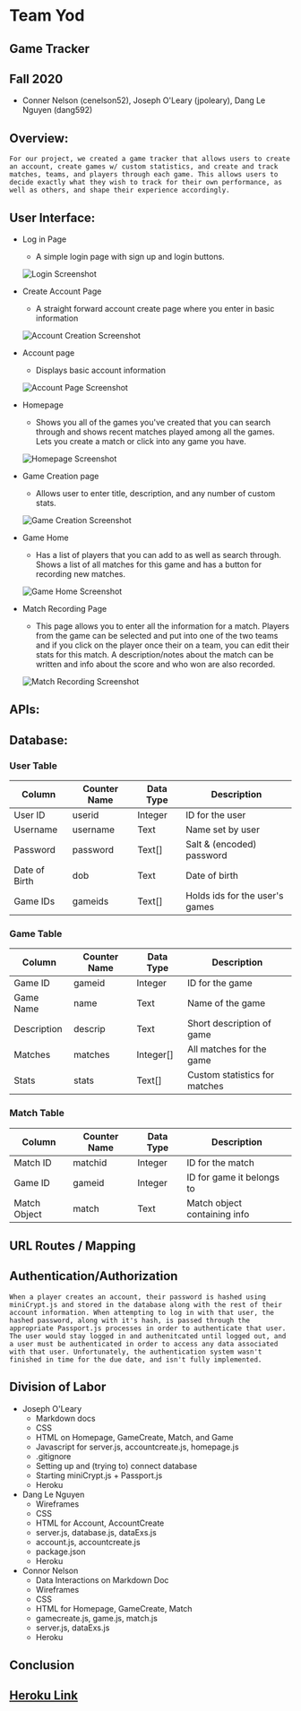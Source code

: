 # Team Yod
## Game Tracker
## Fall 2020
- Conner Nelson (cenelson52), Joseph O'Leary (jpoleary), Dang Le Nguyen (dang592)

## Overview:
    For our project, we created a game tracker that allows users to create an account, create games w/ custom statistics, and create and track matches, teams, and players through each game. This allows users to decide exactly what they wish to track for their own performance, as well as others, and shape their experience accordingly.

## User Interface:
- Log in Page
    - A simple login page with sign up and login buttons.

    ![Login Screenshot](./images/final/Login.png)

- Create Account Page
    - A straight forward account create page where you enter in basic information

    ![Account Creation Screenshot](./images/final/createaccount.png)

- Account page
    - Displays basic account information

    ![Account Page Screenshot](./images/final/account.png)

- Homepage
    - Shows you all of the games you've created that you can search through and shows recent matches played among all the games. Lets you create a match or click into any game you have.

    ![Homepage Screenshot](./images/final/home.png)

- Game Creation page
    - Allows user to enter title, description, and any number of custom stats.

    ![Game Creation Screenshot](./images/final/gamecreate.png)

- Game Home
    - Has a list of players that you can add to as well as search through. Shows a list of all matches for this game and has a button for recording new matches.

    ![Game Home Screenshot](./images/final/game.png)

- Match Recording Page
    - This page allows you to enter all the information for a match. Players from the game can be selected and put into one of the two teams and if you click on the player once their on a team, you can edit their stats for this match. A description/notes about the match can be written and info about the score and who won are also recorded.

    ![Match Recording Screenshot](./images/final/match.png)


## APIs:


## Database:

### User Table
| Column        | Counter Name | Data Type | Description                    |
|---------------|--------------|-----------|--------------------------------|
| User ID       | userid       | Integer   | ID for the user                |
| Username      | username     | Text      | Name set by user               |
| Password      | password     | Text[]    | Salt & (encoded) password      |
| Date of Birth | dob          | Text      | Date of birth                  |
| Game IDs      | gameids      | Text[]    | Holds ids for the user's games |

### Game Table
| Column        | Counter Name | Data Type | Description                    |
|---------------|--------------|-----------|--------------------------------|
| Game ID       | gameid       | Integer   | ID for the game                |
| Game Name     | name         | Text      | Name of the game               |
| Description   | descrip      | Text      | Short description of game      |
| Matches       | matches      | Integer[] | All matches for the game       |
| Stats         | stats        | Text[]    | Custom statistics for matches  |

 ### Match Table
| Column        | Counter Name | Data Type | Description                    |
|---------------|--------------|-----------|--------------------------------|
| Match ID      | matchid      | Integer   | ID for the match               |
| Game ID       | gameid       | Integer   | ID for game it belongs to      |
| Match Object  | match        | Text      | Match object containing info   |

## URL Routes / Mapping

## Authentication/Authorization
    When a player creates an account, their password is hashed using miniCrypt.js and stored in the database along with the rest of their account information. When attempting to log in with that user, the hashed password, along with it's hash, is passed through the appropriate Passport.js processes in order to authenticate that user. The user would stay logged in and authenitcated until logged out, and a user must be authenticated in order to access any data associated with that user. Unfortunately, the authentication system wasn't finished in time for the due date, and isn't fully implemented.

## Division of Labor
- Joseph O'Leary
    - Markdown docs
    - CSS
    - HTML on Homepage, GameCreate, Match, and Game
    - Javascript for server.js, accountcreate.js, homepage.js
    - .gitignore
    - Setting up and (trying to) connect database
    - Starting miniCrypt.js + Passport.js
    - Heroku
- Dang Le Nguyen
    - Wireframes
    - CSS
    - HTML for Account, AccountCreate
    - server.js, database.js, dataExs.js
    - account.js, accountcreate.js
    - package.json
    - Heroku
- Connor Nelson
    - Data Interactions on Markdown Doc
    - Wireframes
    - CSS
    - HTML for Homepage, GameCreate, Match
    - gamecreate.js, game.js, match.js
    - server.js, dataExs.js
    - Heroku

## Conclusion

## [Heroku Link](https://cs326final-yod.herokuapp.com/)

